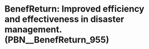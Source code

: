 # BenefReturn: __Improved efficiency and effectiveness in disaster management.__ (PBN__BenefReturn_955)

